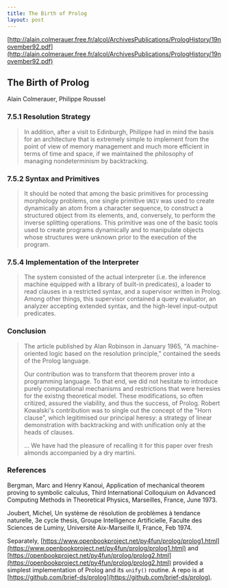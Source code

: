 ```yaml
---
title: The Birth of Prolog
layout: post
---
```


[http://alain.colmerauer.free.fr/alcol/ArchivesPublications/PrologHistory/19november92.pdf](http://alain.colmerauer.free.fr/alcol/ArchivesPublications/PrologHistory/19november92.pdf)

## The Birth of Prolog
Alain Colmerauer, Philippe Roussel

### 7.5.1 Resolution Strategy
> In addition, after a visit to Edinburgh, Philippe had in mind the basis for an architecture that is extremely simple to implement from the point of view of memory management and much more efficient in terms of time and space, if we maintained the philosophy of managing nondeterminism by backtracking.

### 7.5.2 Syntax and Primitives
> It should be noted that among the basic primitives for processing morphology problems, one single primitive `UNIV` was used to create dynamically an atom from a character sequence, to construct a structured object from its elements, and, conversely, to perform the inverse splitting operations. This primitive was one of the basic tools used to create programs dynamically and to manipulate objects whose structures were unknown prior to the execution of the program.

### 7.5.4 Implementation of the Interpreter
> The system consisted of the actual interpreter (i.e. the inference machine equipped with a library of built-in predicates), a loader to read clauses in a restricted syntax, and a supervisor written in Prolog. Among other things, this supervisor contained a query evaluator, an analyzer accepting extended syntax, and the high-level input-output predicates.

### Conclusion
> The article published by Alan Robinson in January 1965, "A machine-oriented logic based on the resolution principle," contained the seeds of the Prolog language.
>
> Our contribution was to transform that theorem prover into a programming language. To that end, we did not hesitate to introduce purely computational mechanisms and restrictions that were heresies for the existng theoretical model. These modifications, so often critized, assured the viability, and thus the success, of Prolog. Robert Kowalski's contribution was to single out the concept of the "Horn clause", which legitimised our principal heresy: a strategy of linear demonstration with backtracking and with unification only at the heads of clauses.
>
> ... We have had the pleasure of recalling it for this paper over fresh almonds accompanied by a dry martini.

### References
Bergman, Marc and Henry Kanoui, Application of mechanical theorem proving to symbolic calculus, Third International Colloquium on Advanced Computing Methods in Theoretical Physics, Marseilles, France, June 1973.

Joubert, Michel, Un système de résolution de problèmes à tendance naturelle, 3e cycle thesis, Groupe Intelligence Artificielle, Faculte des Sciences de Luminy, Université Aix-Marseille II, France, Feb 1974.

Separately, [https://www.openbookproject.net/py4fun/prolog/prolog1.html](https://www.openbookproject.net/py4fun/prolog/prolog1.html) and [https://openbookproject.net/py4fun/prolog/prolog2.html](https://openbookproject.net/py4fun/prolog/prolog2.html) provided a simplest implementation of Prolog and its `unify()` routine. A repo is at [https://github.com/brief-ds/prolog](https://github.com/brief-ds/prolog).
